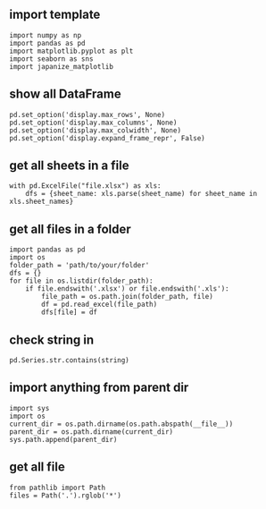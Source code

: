 ## import template
```
import numpy as np
import pandas as pd
import matplotlib.pyplot as plt
import seaborn as sns
import japanize_matplotlib
```
## show all DataFrame
```
pd.set_option('display.max_rows', None)
pd.set_option('display.max_columns', None)
pd.set_option('display.max_colwidth', None)
pd.set_option('display.expand_frame_repr', False)
```
## get all sheets in a file
```
with pd.ExcelFile("file.xlsx") as xls:
	dfs = {sheet_name: xls.parse(sheet_name) for sheet_name in xls.sheet_names}
```
## get all files in a folder
```
import pandas as pd
import os
folder_path = 'path/to/your/folder'  
dfs = {}
for file in os.listdir(folder_path):
	if file.endswith('.xlsx') or file.endswith('.xls'):
		file_path = os.path.join(folder_path, file)
		df = pd.read_excel(file_path)
		dfs[file] = df
```
## check string in 
```
pd.Series.str.contains(string)
```
## import anything from parent dir
```
import sys
import os
current_dir = os.path.dirname(os.path.abspath(__file__))
parent_dir = os.path.dirname(current_dir)
sys.path.append(parent_dir)
```
## get all file
```
from pathlib import Path
files = Path('.').rglob('*')
```